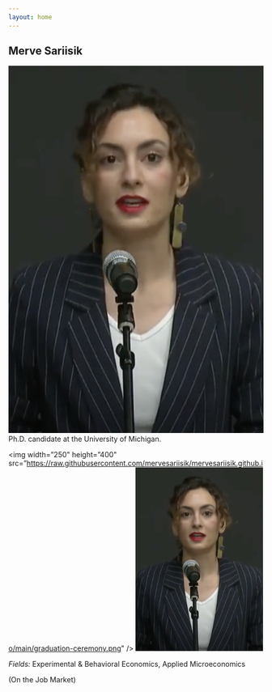 ```yaml
---
layout: home 
---
```


## Merve Sariisik
![graduation ceremony](https://raw.githubusercontent.com/mervesariisik/mervesariisik.github.io/main/graduation-ceremony.png)
Ph.D. candidate at the University of Michigan.


<img width=”250" height=”400" src=”https://raw.githubusercontent.com/mervesariisik/mervesariisik.github.io/main/graduation-ceremony.png" />
<img src="https://raw.githubusercontent.com/mervesariisik/mervesariisik.github.io/main/graduation-ceremony.png" width=50% height=50%>

*Fields:* Experimental & Behavioral Economics, Applied Microeconomics

(On the Job Market)
